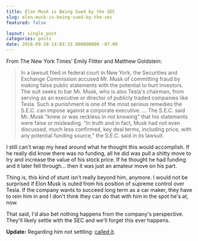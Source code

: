 ```yaml
---
title: Elon Musk is Being Sued by the SEC
slug: elon-musk-is-being-sued-by-the-sec
featured: false

layout: single_post
categories: posts
date: 2018-09-28 14:03:33.000000000 -07:00
---
```


From The New York Times' Emily Flitter and Matthew Goldstein:

>  In a lawsuit filed in federal court in New York, the Securities and Exchange Commission accused Mr. Musk of committing fraud by making false public statements with the potential to hurt investors. The suit seeks to bar Mr. Musk, who is also Tesla's chairman, from serving as an executive or director of publicly traded companies like Tesla. Such a punishment is one of the most serious remedies the S.E.C. can impose against a corporate executive.
> …
> The S.E.C. said Mr. Musk “knew or was reckless in not knowing” that his statements were false or misleading. “In truth and in fact, Musk had not even discussed, much less confirmed, key deal terms, including price, with any potential funding source,” the S.E.C. said in its lawsuit.

I still can't wrap my head around what he thought this would accomplish. If he really did know there was no funding, all he did was pull a shitty move to try and increase the value of his stock price. If he thought he had funding and it later fell through… then it was just an amateur move on his part.

Thing is, this kind of stunt isn't really beyond him, anymore. I would not be surprised if Elon Musk is outed from his position of supreme control over Tesla. If the company wants to succeed long term as a car maker, they have to rein him in and I don't think they can do that with him in the spot he's at, now.

That said, I'd also bet nothing happens from the company's perspective. They'll likely settle with the SEC and we'll forget this ever happens.

**Update:** Regarding him not settling: [called it](https://www.reuters.com/article/us-tesla-musk/musk-would-not-give-up-chairman-role-to-settle-sec-lawsuit-cnbc-idUSKCN1M81QX).


